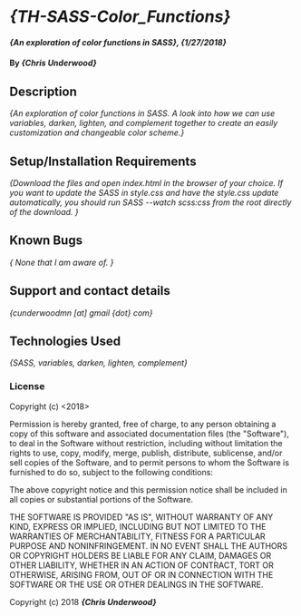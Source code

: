 # _{TH-SASS-Color_Functions}_

#### _{An exploration of color functions in SASS}, {1/27/2018}_

#### By _**{Chris Underwood}**_

## Description

_{An exploration of color functions in SASS. A look into how we can use variables, darken, lighten, and complement together to create an easily customization and changeable color scheme.}_

## Setup/Installation Requirements

_{Download the files and open index.html in the browser of your choice. If you want to update the SASS  in style.css and have the style.css update automatically, you should run SASS --watch scss:css from the root directly of the download. }_

## Known Bugs

_{ None that I am aware of. }_

## Support and contact details

_{cunderwoodmn [at] gmail {dot} com}_

## Technologies Used

_{SASS, variables, darken, lighten, complement}_

### License

Copyright (c) <2018> <Chris Underwood>

Permission is hereby granted, free of charge, to any person obtaining a copy of this software and associated documentation files (the "Software"), to deal in the Software without restriction, including without limitation the rights to use, copy, modify, merge, publish, distribute, sublicense, and/or sell copies of the Software, and to permit persons to whom the Software is furnished to do so, subject to the following conditions:

The above copyright notice and this permission notice shall be included in all copies or substantial portions of the Software.

THE SOFTWARE IS PROVIDED "AS IS", WITHOUT WARRANTY OF ANY KIND, EXPRESS OR IMPLIED, INCLUDING BUT NOT LIMITED TO THE WARRANTIES OF MERCHANTABILITY, FITNESS FOR A PARTICULAR PURPOSE AND NONINFRINGEMENT. IN NO EVENT SHALL THE AUTHORS OR COPYRIGHT HOLDERS BE LIABLE FOR ANY CLAIM, DAMAGES OR OTHER LIABILITY, WHETHER IN AN ACTION OF CONTRACT, TORT OR OTHERWISE, ARISING FROM, OUT OF OR IN CONNECTION WITH THE SOFTWARE OR THE USE OR OTHER DEALINGS IN THE SOFTWARE.

Copyright (c) 2018 **_{Chris Underwood}_**
